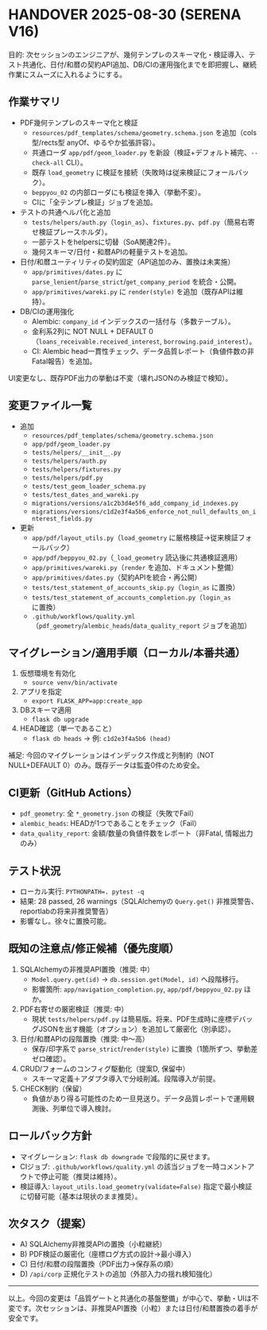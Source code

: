 # HANDOVER 2025-08-30 (SERENA V16)

目的: 次セッションのエンジニアが、幾何テンプレのスキーマ化・検証導入、テスト共通化、日付/和暦の契約API追加、DB/CIの運用強化までを即把握し、継続作業にスムーズに入れるようにする。

## 作業サマリ
- PDF幾何テンプレのスキーマ化と検証
  - `resources/pdf_templates/schema/geometry.schema.json` を追加（cols型/rects型 anyOf、ゆるやか拡張許容）。
  - 共通ローダ `app/pdf/geom_loader.py` を新設（検証+デフォルト補完、`--check-all` CLI）。
  - 既存 `load_geometry` に検証を接続（失敗時は従来検証にフォールバック）。
  - `beppyou_02` の内部ローダにも検証を挿入（挙動不変）。
  - CIに「全テンプレ検証」ジョブを追加。
- テストの共通ヘルパ化と追加
  - `tests/helpers/auth.py`（`login_as`）、`fixtures.py`、`pdf.py`（簡易右寄せ検証プレースホルダ）。
  - 一部テストをhelpersに切替（SoA関連2件）。
  - 幾何スキーマ/日付・和暦APIの軽量テストを追加。
- 日付/和暦ユーティリティの契約固定（API追加のみ、置換は未実施）
  - `app/primitives/dates.py` に `parse_lenient`/`parse_strict`/`get_company_period` を統合・公開。
  - `app/primitives/wareki.py` に `render(style)` を追加（既存APIは維持）。
- DB/CIの運用強化
  - Alembic: `company_id` インデックスの一括付与（多数テーブル）。
  - 金利系2列に NOT NULL + DEFAULT 0（`loans_receivable.received_interest`, `borrowing.paid_interest`）。
  - CI: Alembic head一貫性チェック、データ品質レポート（負値件数の非Fatal報告）を追加。

UI変更なし、既存PDF出力の挙動は不変（壊れJSONのみ検証で検知）。

## 変更ファイル一覧
- 追加
  - `resources/pdf_templates/schema/geometry.schema.json`
  - `app/pdf/geom_loader.py`
  - `tests/helpers/__init__.py`
  - `tests/helpers/auth.py`
  - `tests/helpers/fixtures.py`
  - `tests/helpers/pdf.py`
  - `tests/test_geom_loader_schema.py`
  - `tests/test_dates_and_wareki.py`
  - `migrations/versions/a1c2b3d4e5f6_add_company_id_indexes.py`
  - `migrations/versions/c1d2e3f4a5b6_enforce_not_null_defaults_on_interest_fields.py`
- 更新
  - `app/pdf/layout_utils.py`（`load_geometry` に厳格検証→従来検証フォールバック）
  - `app/pdf/beppyou_02.py`（`_load_geometry` 読込後に共通検証適用）
  - `app/primitives/wareki.py`（`render` を追加、ドキュメント整備）
  - `app/primitives/dates.py`（契約APIを統合・再公開）
  - `tests/test_statement_of_accounts_skip.py`（`login_as` に置換）
  - `tests/test_statement_of_accounts_completion.py`（`login_as` に置換）
  - `.github/workflows/quality.yml`（`pdf_geometry`/`alembic_heads`/`data_quality_report` ジョブを追加）

## マイグレーション/適用手順（ローカル/本番共通）
1) 仮想環境を有効化
   - `source venv/bin/activate`
2) アプリを指定
   - `export FLASK_APP=app:create_app`
3) DBスキーマ適用
   - `flask db upgrade`
4) HEAD確認（単一であること）
   - `flask db heads` → 例: `c1d2e3f4a5b6 (head)`

補足: 今回のマイグレーションはインデックス作成と列制約（NOT NULL+DEFAULT 0）のみ。既存データは監査0件のため安全。

## CI更新（GitHub Actions）
- `pdf_geometry`: 全 `*_geometry.json` の検証（失敗でFail）
- `alembic_heads`: HEADが1つであることをチェック（Fail）
- `data_quality_report`: 金額/数量の負値件数をレポート（非Fatal, 情報出力のみ）

## テスト状況
- ローカル実行: `PYTHONPATH=. pytest -q`
- 結果: 28 passed, 26 warnings（SQLAlchemyの `Query.get()` 非推奨警告、reportlabの将来非推奨警告）
- 影響なし。徐々に置換可能。

## 既知の注意点/修正候補（優先度順）
1) SQLAlchemyの非推奨API置換（推奨: 中）
   - `Model.query.get(id)` → `db.session.get(Model, id)` へ段階移行。
   - 影響箇所: `app/navigation_completion.py`, `app/pdf/beppyou_02.py` ほか。
2) PDF右寄せの厳密検証（推奨: 中）
   - 現状 `tests/helpers/pdf.py` は簡易版。将来、PDF生成時に座標デバッグJSONを出す機能（オプション）を追加して厳密化（別承認）。
3) 日付/和暦APIの段階置換（推奨: 中〜高）
   - 保存/印字系で `parse_strict`/`render(style)` に置換（1箇所ずつ、挙動差ゼロ確認）。
4) CRUD/フォームのコンフィグ駆動化（提案D, 保留中）
   - スキーマ定義＋アダプタ導入で分岐削減。段階導入が前提。
5) CHECK制約（保留）
   - 負値があり得る可能性のため一旦見送り。データ品質レポートで運用観測後、列単位で導入検討。

## ロールバック方針
- マイグレーション: `flask db downgrade` で段階的に戻せます。
- CIジョブ: `.github/workflows/quality.yml` の該当ジョブを一時コメントアウトで停止可能（推奨は維持）。
- 検証導入: `layout_utils.load_geometry(validate=False)` 指定で最小検証に切替可能（基本は現状のまま推奨）。

## 次タスク（提案）
- A) SQLAlchemy非推奨APIの置換（小粒継続）
- B) PDF検証の厳密化（座標ログ方式の設計→最小導入）
- C) 日付/和暦の段階置換（PDF出力→保存系の順）
- D) `/api/corp` 正規化テストの追加（外部入力の揺れ検知強化）

---
以上。今回の変更は「品質ゲートと共通化の基盤整備」が中心で、挙動・UIは不変です。次セッションは、非推奨API置換（小粒）または日付/和暦置換の着手が安全です。